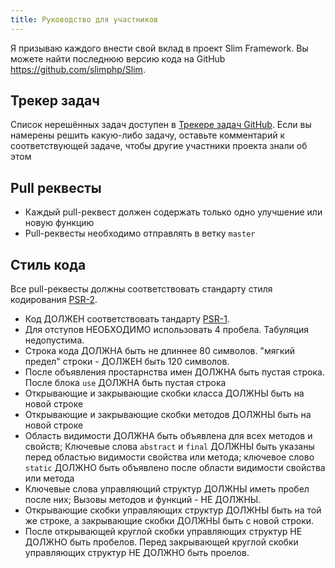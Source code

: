 ```yaml
---
title: Руководство для участников
---
```


Я призываю каждого внести свой вклад в проект Slim Framework. Вы можете найти последнюю версию кода на GitHub <https://github.com/slimphp/Slim>.

## Трекер задач

Список нерешённых задач доступен в [Трекере задач GitHub](https://github.com/slimphp/Slim/issues). Если вы намерены решить какую-либо задачу, оставьте комментарий к соответствующей задаче, чтобы другие участники проекта знали об этом

## Pull реквесты

* Каждый pull-реквест должен содержать только одно улучшение или новую функцию
* Pull-реквесты необходимо отправлять в ветку `master`

## Стиль кода

Все pull-реквесты должны соответствовать стандарту стиля кодирования [PSR-2](http://www.php-fig.org/psr/psr-2/).

* Код ДОЛЖЕН соответствовать тандарту [PSR-1](http://www.php-fig.org/psr/psr-1/).
* Для отступов НЕОБХОДИМО использовать 4 пробела. Табуляция недопустима.
* Строка кода ДОЛЖНА быть не длиннее 80 символов. "мягкий предел" строки - ДОЛЖЕН быть 120 символов.
* После объявления простарнства имен ДОЛЖНА быть пустая строка. После блока `use` ДОЛЖНА быть пустая строка
* Открывающие и закрывающие скобки класса ДОЛЖНЫ быть на новой строке
* Открывающие и закрывающие скобки методов ДОЛЖНЫ быть на новой строке
* Область видимости ДОЛЖНА быть объявлена для всех методов и свойств; Ключевые слова `abstract` и `final` ДОЛЖНЫ быть указаны перед областью видимости свойства или метода; ключевое слово `static` ДОЛЖНО быть объявлено после области видимости свойства или метода
* Ключевые слова управляющий структур ДОЛЖНЫ иметь пробел после них; Вызовы методов и функций - НЕ ДОЛЖНЫ.
* Открывающие скобки управляющих структур ДОЛЖНЫ быть на той же строке, а закрывающие скобки ДОЛЖНЫ быть с новой строки.
* После открывающей круглой скобки управляющих структур НЕ ДОЛЖНО быть пробелов. Перед закрывающей круглой скобки управляющих структур НЕ ДОЛЖНО быть проелов.
